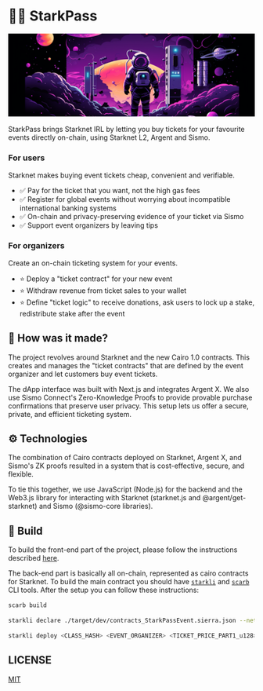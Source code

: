 # 👨‍🚀 StarkPass

![StarkPass](./starkpass-ui/public/main.png)

StarkPass brings Starknet IRL by letting you buy tickets for your favourite events directly on-chain, using Starknet L2, Argent and Sismo. 

### For users

Starknet makes buying event tickets cheap, convenient and verifiable.
- ✅ Pay for the ticket that you want, not the high gas fees
- ✅ Register for global events without worrying about incompatible international banking systems
- ✅ On-chain and privacy-preserving evidence of your ticket via Sismo
- ✅ Support event organizers by leaving tips

### For organizers

Create an on-chain ticketing system for your events.
- ⭐ Deploy a "ticket contract" for your new event
- ⭐ Withdraw revenue from ticket sales to your wallet
- ⭐ Define "ticket logic" to receive donations, ask users to lock up a stake, redistribute stake after the event

## 🔨 How was it made?

The project revolves around Starknet and the new Cairo 1.0 contracts. This creates and manages the "ticket contracts" that are defined by the event organizer and let customers buy event tickets. 

The dApp interface was built with Next.js and integrates Argent X. We also use Sismo Connect's Zero-Knowledge Proofs to provide provable purchase confirmations that preserve user privacy. This setup lets us offer a secure, private, and efficient ticketing system.

## ⚙️ Technologies

The combination of Cairo contracts deployed on Starknet, Argent X, and Sismo's ZK proofs resulted in a system that is cost-effective, secure, and flexible.

To tie this together, we use JavaScript (Node.js) for the backend and the Web3.js library for interacting with Starknet (starknet.js and @argent/get-starknet) and Sismo (@sismo-core libraries).

## 👷 Build

To build the front-end part of the project, please follow the instructions described [here](/starkpass-ui/README.md).

The back-end part is basically all on-chain, represented as cairo contracts for Starknet. To build the main contract you should have [`starkli`](https://github.com/xJonathanLEI/starkli) and [`scarb`](https://github.com/software-mansion/scarb) CLI tools. After the setup you can follow these instructions:

```sh
scarb build
```

```sh
starkli declare ./target/dev/contracts_StarkPassEvent.sierra.json --network=goerli-1 --compiler-version=2.0.1
```

```sh
starkli deploy <CLASS_HASH> <EVENT_ORGANIZER> <TICKET_PRICE_PART1_u128> <TICKET_PRICE_PART2_u128> <EVENT_NAME> --network=goerli-1
```

## LICENSE

[MIT](https://opensource.org/license/mit/)
